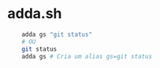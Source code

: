 # adda.sh

```bash
    adda gs "git status"
    # OU
    git status
    adda gs # Cria um alias gs=git status
```

